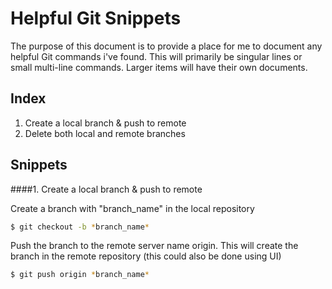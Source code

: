 # Helpful Git Snippets

The purpose of this document is to provide a place for me to document any helpful Git commands i've found. This will primarily be singular lines or small multi-line commands. Larger items will have their own documents.

## Index

1. Create a local branch & push to remote
2. Delete both local and remote branches

## Snippets

####1. Create a local branch & push to remote

Create a branch with "branch_name" in the local repository
```bash
$ git checkout -b *branch_name*
```
Push the branch to the remote server name origin. This will create the branch in the remote repository (this could also be done using UI)
```bash
$ git push origin *branch_name*
```


